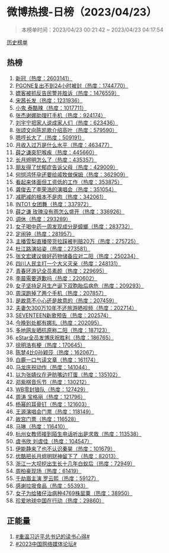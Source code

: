 <h1>
微博热搜-日榜（2023/04/23）
</h1>
<blockquote>
<p>
本榜单时间：2023/04/23 00:21:42 ~ 2023/04/23 04:17:54
</p>
</blockquote>
<p>
<a href="https://github.com/daifee/weibo-hot-search/tree/main/archives/daily">历史榜单</a>
</p>
<h2>
热榜
</h2>
<ol>

<li>
<a href="https://s.weibo.com/weibo?q=%23%E6%96%B0%E5%86%A0%23" target="weibo">
新冠（热度：2603141）
</a>
</li>

<li>
<a href="https://s.weibo.com/weibo?q=%23PGONE%E5%A4%8D%E5%87%BA%E4%B8%8D%E5%88%B024%E5%B0%8F%E6%97%B6%E8%A2%AB%E5%B0%81%23" target="weibo">
PGONE复出不到24小时被封（热度：1744770）
</a>
</li>

<li>
<a href="https://s.weibo.com/weibo?q=%23%E5%AB%96%E5%AE%A2%E8%A2%AB%E6%8A%93%E5%8F%8D%E5%91%8A%E6%B0%91%E8%AD%A6%E5%B9%B6%E8%83%9C%E8%AF%89%23" target="weibo">
嫖客被抓反告民警并胜诉（热度：1476559）
</a>
</li>

<li>
<a href="https://s.weibo.com/weibo?q=%23%E5%AE%8B%E8%8C%9C%E9%95%BF%E5%8F%91%23" target="weibo">
宋茜长发（热度：1231936）
</a>
</li>

<li>
<a href="https://s.weibo.com/weibo?q=%23%E5%B0%8F%E9%AC%BC%20%E6%B3%B0%E9%85%B7%E8%BE%A3%23" target="weibo">
小鬼 泰酷辣（热度：1017711）
</a>
</li>

<li>
<a href="https://s.weibo.com/weibo?q=%23%E5%BC%A0%E6%9D%B0%E8%B0%A2%E5%A8%9C%E5%8A%A9%E7%90%86%E6%89%93%E6%89%8B%E6%9C%BA%23" target="weibo">
张杰谢娜助理打手机（热度：924174）
</a>
</li>

<li>
<a href="https://s.weibo.com/weibo?q=%23%E5%88%98%E5%AE%87%E5%AE%81%E6%8A%8A%E5%AE%B6%E4%BA%BA%E8%AF%B4%E6%88%90%E5%AE%B6%E4%BA%BA%E4%BB%AC%23" target="weibo">
刘宇宁把家人说成家人们（热度：623436）
</a>
</li>

<li>
<a href="https://s.weibo.com/weibo?q=%23%E5%BC%A0%E9%A2%82%E6%96%87%E5%90%91%E9%99%88%E5%87%AF%E6%AD%8C%E4%BB%8B%E7%BB%8D%E9%AB%98%E5%8F%B6%23" target="weibo">
张颂文向陈凯歌介绍高叶（热度：579590）
</a>
</li>

<li>
<a href="https://s.weibo.com/weibo?q=%23%E5%97%AF%E5%93%BC%E9%95%BF%E5%A4%A7%E4%BA%86%23" target="weibo">
嗯哼长大了（热度：509191）
</a>
</li>

<li>
<a href="https://s.weibo.com/weibo?q=%23%E6%9C%88%E6%94%B6%E5%85%A5%E8%BF%87%E4%B8%87%E6%98%AF%E4%BB%80%E4%B9%88%E6%B0%B4%E5%B9%B3%23" target="weibo">
月收入过万是什么水平（热度：463477）
</a>
</li>

<li>
<a href="https://s.weibo.com/weibo?q=%23%E8%96%9B%E4%B9%8B%E8%B0%A6%E7%AA%81%E7%8A%AF%E5%96%89%E7%96%BE%23" target="weibo">
薛之谦突犯喉疾（热度：445660）
</a>
</li>

<li>
<a href="https://s.weibo.com/weibo?q=%23%E9%95%BF%E6%9C%88%E7%83%AC%E6%98%8E%E6%80%8E%E4%B9%88%E4%BA%86%23" target="weibo">
长月烬明怎么了（热度：435357）
</a>
</li>

<li>
<a href="https://s.weibo.com/weibo?q=%23%E6%9C%8B%E5%8F%8B%E5%BE%97%E4%BA%86%E5%BF%A7%E9%83%81%E7%97%87%E5%91%8A%E8%AF%89%E7%88%B6%E6%AF%8D%23" target="weibo">
朋友得了忧郁症告诉父母（热度：429009）
</a>
</li>

<li>
<a href="https://s.weibo.com/weibo?q=%23%E4%BD%95%E6%82%AF%E9%B8%BF%E6%80%80%E5%AD%95%E8%BF%98%E8%A6%81%E7%BB%99%E6%88%9A%E7%89%A7%E5%81%9A%E4%BF%9D%E5%A7%86%23" target="weibo">
何悯鸿怀孕还要给戚牧做保姆（热度：362909）
</a>
</li>

<li>
<a href="https://s.weibo.com/weibo?q=%23%E7%9C%8B%E8%B5%B7%E6%9D%A5%E4%BD%93%E9%9D%A2%E4%BD%86%E5%B7%A5%E8%B5%84%E4%BD%8E%E7%9A%84%E5%B7%A5%E4%BD%9C%23" target="weibo">
看起来体面但工资低的工作（热度：353875）
</a>
</li>

<li>
<a href="https://s.weibo.com/weibo?q=%23%E9%BE%9A%E4%BF%8A%E5%8E%BB%E4%BA%86%E6%9D%8E%E8%8D%A3%E6%B5%A9%E7%9A%84%E6%BC%94%E5%94%B1%E4%BC%9A%23" target="weibo">
龚俊去了李荣浩的演唱会（热度：351054）
</a>
</li>

<li>
<a href="https://s.weibo.com/weibo?q=%23%E5%87%8F%E8%82%A5%E5%87%8F%E7%9A%84%E6%A0%B9%E6%9C%AC%E4%B8%8D%E6%98%AF%E8%82%89%23" target="weibo">
减肥减的根本不是肉（热度：342061）
</a>
</li>

<li>
<a href="https://s.weibo.com/weibo?q=%23INTO1%20%E5%A5%B3%E5%9B%A2%E8%88%9E%23" target="weibo">
INTO1 女团舞（热度：337972）
</a>
</li>

<li>
<a href="https://s.weibo.com/weibo?q=%23%E8%96%9B%E4%B9%8B%E8%B0%A6%20%E7%8E%AB%E7%91%B0%E6%B2%A1%E6%9C%89%E9%9B%A8%E6%80%8E%E4%B9%88%E7%9B%9B%E5%BC%80%23" target="weibo">
薛之谦 玫瑰没有雨怎么盛开（热度：336926）
</a>
</li>

<li>
<a href="https://s.weibo.com/weibo?q=%23%E8%B0%83%E4%BC%91%23" target="weibo">
调休（热度：293289）
</a>
</li>

<li>
<a href="https://s.weibo.com/weibo?q=%23%E5%A5%B3%E5%AD%90%E5%96%9D%E4%B8%AD%E8%8D%AF%E4%B8%80%E5%91%A8%E5%8F%91%E7%8E%B0%E6%88%90%E5%88%86%E6%98%AF%E8%9F%91%E8%9E%82%23" target="weibo">
女子喝中药一周发现成分是蟑螂（热度：283732）
</a>
</li>

<li>
<a href="https://s.weibo.com/weibo?q=%23%E5%AE%9A%E9%97%B9%E9%92%9F%23" target="weibo">
定闹钟（热度：281957）
</a>
</li>

<li>
<a href="https://s.weibo.com/weibo?q=%23%E4%B8%BB%E6%92%AD%E9%9B%AA%E6%A2%A8%E7%9B%B4%E6%92%AD%E5%B8%A6%E8%B4%A7%E6%8B%89%E8%B8%A9%E8%A2%AB%E5%88%A4%E8%B5%9420%E4%B8%87%23" target="weibo">
主播雪梨直播带货拉踩被判赔20万（热度：275725）
</a>
</li>

<li>
<a href="https://s.weibo.com/weibo?q=%23%E6%9D%9C%E6%B1%9F%E8%B7%AF%E6%BC%94%E7%AB%99%E5%A7%BF%23" target="weibo">
杜江路演站姿（热度：273581）
</a>
</li>

<li>
<a href="https://s.weibo.com/weibo?q=%23%E5%BC%A0%E6%96%87%E5%AE%8F%E5%BB%BA%E8%AE%AE%E5%81%9A%E5%A5%BD%E8%8D%AF%E7%89%A9%E5%82%A8%E5%A4%87%E5%BA%94%E5%AF%B9%E4%BA%8C%E9%98%B3%23" target="weibo">
张文宏建议做好药物储备应对二阳（热度：250234）
</a>
</li>

<li>
<a href="https://s.weibo.com/weibo?q=%23%E5%9B%9B%E5%B7%9D%E4%BA%BA%E6%B0%91%E4%B8%BB%E6%89%93%E4%B8%80%E4%B8%AA%E5%A4%A7%E4%B9%89%E7%81%AD%E4%BA%B2%23" target="weibo">
四川人民主打一个大义灭亲（热度：248131）
</a>
</li>

<li>
<a href="https://s.weibo.com/weibo?q=%23%E9%9D%92%E6%98%A5%E7%8E%AF%E6%B8%B8%E8%AE%B0%E5%85%A8%E5%91%98%E7%B4%A0%E9%A2%9C%23" target="weibo">
青春环游记全员素颜（热度：229695）
</a>
</li>

<li>
<a href="https://s.weibo.com/weibo?q=%23%E6%9D%8E%E6%99%A8%E9%9C%80%E8%A6%81%E9%81%93%E6%AD%89%E5%90%97%23" target="weibo">
李晨需要道歉吗（热度：220602）
</a>
</li>

<li>
<a href="https://s.weibo.com/weibo?q=%23%E5%A5%B3%E5%AD%90%E5%9D%9A%E6%8C%81%E8%B6%B3%E6%9C%88%E7%94%9F%E4%BA%A7%E8%AF%9E%E4%B8%8B%E5%8F%8C%E8%83%9E%E8%83%8E%E5%90%8E%E7%97%85%E5%8D%B1%23" target="weibo">
女子坚持足月生产诞下双胞胎后病危（热度：209293）
</a>
</li>

<li>
<a href="https://s.weibo.com/weibo?q=%23%E5%91%A8%E6%B7%B1%E8%B7%91%E6%8E%89%E4%BA%86%E4%B8%A4%E4%B8%AA%E6%89%8B%E6%9C%BA%23" target="weibo">
周深跑掉了两个手机（热度：207857）
</a>
</li>

<li>
<a href="https://s.weibo.com/weibo?q=%23%E6%98%AF%E6%95%85%E6%84%8F%E4%B8%8D%E5%B0%8F%E5%BF%83%E8%BF%98%E6%98%AF%E6%95%85%E6%84%8F%E7%9A%84%23" target="weibo">
是故意不小心还是故意的（热度：207459）
</a>
</li>

<li>
<a href="https://s.weibo.com/weibo?q=%23%E5%A4%AB%E5%A6%BB%E6%AC%A0300%E4%B8%8710%E5%B9%B4%E4%B8%8D%E8%BF%98%E6%97%85%E6%B8%B8%E6%99%92%E8%A7%86%E9%A2%91%23" target="weibo">
夫妻欠300万10年不还旅游晒视频（热度：202714）
</a>
</li>

<li>
<a href="https://s.weibo.com/weibo?q=%23SEVENTEEN%E6%96%B0%E6%AD%8C%E9%A2%84%E5%91%8A%23" target="weibo">
SEVENTEEN新歌预告（热度：202574）
</a>
</li>

<li>
<a href="https://s.weibo.com/weibo?q=%23%E4%BB%8A%E6%99%9A%E5%88%B0%E5%A4%84%E9%83%BD%E6%9C%89%E5%A8%9C%E6%89%8E%23" target="weibo">
今晚到处都有娜扎（热度：202095）
</a>
</li>

<li>
<a href="https://s.weibo.com/weibo?q=%23%E5%A4%9A%E5%9C%B0%E7%BD%91%E5%8F%8B%E6%99%92%E6%8A%97%E5%8E%9F%E7%A7%B0%E4%BA%8C%E9%98%B3%23" target="weibo">
多地网友晒抗原称二阳（热度：187123）
</a>
</li>

<li>
<a href="https://s.weibo.com/weibo?q=%23eStar%E5%85%A8%E5%91%98%E5%8F%91%E5%8D%9A%E5%BA%86%E7%A5%9D%E8%83%9C%E5%88%A9%23" target="weibo">
eStar全员发博庆祝胜利（热度：186765）
</a>
</li>

<li>
<a href="https://s.weibo.com/weibo?q=%23%E5%BE%90%E6%98%8E%E6%B5%A9%E6%9C%89%E6%A2%97%23" target="weibo">
徐明浩有梗（热度：170645）
</a>
</li>

<li>
<a href="https://s.weibo.com/weibo?q=%23%E9%99%88%E6%A2%A64%E6%AF%940%E5%AD%99%E9%A2%96%E8%8E%8E%23" target="weibo">
陈梦4比0孙颖莎（热度：162067）
</a>
</li>

<li>
<a href="https://s.weibo.com/weibo?q=%23%E7%99%BD%E9%B9%BF%E4%B8%80%E5%8F%A3%E6%B0%94%E8%AF%BB%E6%96%87%E7%AB%A0%23" target="weibo">
白鹿一口气读文章（热度：161174）
</a>
</li>

<li>
<a href="https://s.weibo.com/weibo?q=%23%E9%A9%AC%E9%BE%99%E5%BA%86%E7%A5%9D%E5%8A%A8%E4%BD%9C%23" target="weibo">
马龙庆祝动作（热度：141044）
</a>
</li>

<li>
<a href="https://s.weibo.com/weibo?q=%23%E4%BB%A5%E4%B8%BA%E5%BC%A0%E5%A9%A7%E4%BB%AA%E5%9C%A8%E5%B0%B9%E6%98%89%E5%98%B4%E8%BE%B9%E6%89%93%E8%9B%8B%23" target="weibo">
以为张婧仪在尹昉嘴边打蛋（热度：135102）
</a>
</li>

<li>
<a href="https://s.weibo.com/weibo?q=%23%E9%82%93%E7%B4%AB%E6%A3%8B%E9%9F%B3%E4%B9%90%E8%8A%82%23" target="weibo">
邓紫棋音乐节（热度：130212）
</a>
</li>

<li>
<a href="https://s.weibo.com/weibo?q=%23WB%E9%9B%B6%E5%B0%81%E7%8B%BC%E9%98%9F%23" target="weibo">
WB零封狼队（热度：127429）
</a>
</li>

<li>
<a href="https://s.weibo.com/weibo?q=%23%E5%91%A8%E6%B6%9B%20%E5%AE%9D%E6%A0%BC%E4%B8%BD%23" target="weibo">
周涛 宝格丽（热度：121796）
</a>
</li>

<li>
<a href="https://s.weibo.com/weibo?q=%23%E6%9D%A8%E5%B9%82%E7%9A%84%E8%80%B3%E9%AA%A8%E9%92%89%23" target="weibo">
杨幂的耳骨钉（热度：121603）
</a>
</li>

<li>
<a href="https://s.weibo.com/weibo?q=%23%E7%8E%8B%E6%BA%90%E6%BC%94%E5%94%B1%E4%BC%9A%E9%97%A8%E7%A5%A8%23" target="weibo">
王源演唱会门票（热度：118149）
</a>
</li>

<li>
<a href="https://s.weibo.com/weibo?q=%23%E6%95%85%E5%AE%AB%E9%97%A8%E7%A5%A8%23" target="weibo">
故宫门票（热度：116528）
</a>
</li>

<li>
<a href="https://s.weibo.com/weibo?q=%23%E9%A9%AC%E7%90%B3%23" target="weibo">
马琳（热度：116410）
</a>
</li>

<li>
<a href="https://s.weibo.com/weibo?q=%23%E6%9D%AD%E5%B7%9E%E5%A5%B3%E6%95%99%E5%B8%88%E6%8E%A5%E5%88%B0%E9%99%8C%E7%94%9F%E7%94%B5%E8%AF%9D%E5%90%AC%E5%87%BA%E6%98%AF%E6%B1%82%E6%95%91%23" target="weibo">
杭州女教师接到陌生电话听出是求救（热度：113538）
</a>
</li>

<li>
<a href="https://s.weibo.com/weibo?q=%23%E8%99%9E%E4%B9%A6%E6%AC%A3%20%E5%88%98%E8%99%9E%E4%BD%B3%23" target="weibo">
虞书欣 刘虞佳（热度：104547）
</a>
</li>

<li>
<a href="https://s.weibo.com/weibo?q=%23%E4%BC%8A%E8%83%BD%E9%9D%99%E6%9D%A5%E4%BA%86%E4%B9%9F%E4%B8%8D%E8%AE%A4%E8%AF%86%E7%A7%A6%E6%98%8A%23" target="weibo">
伊能静来了也不认识秦昊（热度：101679）
</a>
</li>

<li>
<a href="https://s.weibo.com/weibo?q=%23%E4%BC%98%E9%85%B7%E6%8A%8A%E9%95%BF%E6%9C%88%E7%83%AC%E6%98%8E%E8%B4%A2%E7%A5%9E%E7%95%99%E4%B8%8B%E4%BA%86%23" target="weibo">
优酷把长月烬明财神留下了（热度：82013）
</a>
</li>

<li>
<a href="https://s.weibo.com/weibo?q=%23%E6%B5%99%E6%B1%9F%E4%B8%80%E5%A4%A7%E5%9D%9D%E6%8C%96%E5%87%BA%E7%94%9F%E9%95%BF%E5%8D%81%E5%87%A0%E5%B9%B4%E7%99%BD%E8%9A%81%E5%90%8E%23" target="weibo">
浙江一大坝挖出生长十几年白蚁后（热度：72949）
</a>
</li>

<li>
<a href="https://s.weibo.com/weibo?q=%23%E5%91%A8%E6%9F%8F%E8%B1%AA%E7%8E%B0%E5%9C%BA%23" target="weibo">
周柏豪现场（热度：61419）
</a>
</li>

<li>
<a href="https://s.weibo.com/weibo?q=%23%E5%8D%83%E5%8A%AB%E7%9C%89%E4%B8%BB%E6%BC%94%20%E7%BD%97%E4%BA%91%E7%86%99%23" target="weibo">
千劫眉主演 罗云熙（热度：59127）
</a>
</li>

<li>
<a href="https://s.weibo.com/weibo?q=%23%E6%84%9F%E8%B0%A2%E5%9E%83%E5%9C%BE%E9%A3%9F%E5%93%81%23" target="weibo">
感谢垃圾食品（热度：55393）
</a>
</li>

<li>
<a href="https://s.weibo.com/weibo?q=%23%E5%A5%B3%E5%AD%90%E4%B8%BA%E7%BB%99%E7%8C%AA%E4%BB%94%E6%B2%BB%E7%97%85%E7%A7%8D4769%E6%A0%AA%E7%BD%82%E7%B2%9F%23" target="weibo">
女子为给猪仔治病种4769株罂粟（热度：38950）
</a>
</li>

<li>
<a href="https://s.weibo.com/weibo?q=%23%E7%8F%8D%E7%88%B1%E5%9C%B0%E7%90%83%E4%B8%AD%E5%9B%BD%E5%9C%A8%E8%A1%8C%E5%8A%A8%23" target="weibo">
珍爱地球中国在行动（热度：29860）
</a>
</li>

</ol>
<h2>
正能量
</h2>
<ol>

<li>
<a href="https://s.weibo.com/weibo?q=%23%23%E9%87%8D%E6%B8%A9%E4%B9%A0%E8%BF%91%E5%B9%B3%E6%80%BB%E4%B9%A6%E8%AE%B0%E7%9A%84%E8%AF%BB%E4%B9%A6%E5%BF%83%E5%BE%97%23%23" target="weibo">
#重温习近平总书记的读书心得#
</a>
</li>

<li>
<a href="https://s.weibo.com/weibo?q=%23%232023%E4%B8%AD%E5%9B%BD%E7%BD%91%E7%BB%9C%E5%AA%92%E4%BD%93%E8%AE%BA%E5%9D%9B%23%23" target="weibo">
#2023中国网络媒体论坛#
</a>
</li>

</ol>